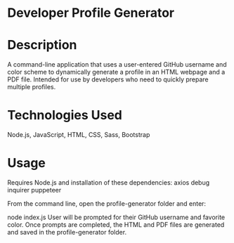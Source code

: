 # <h1> Developer Profile Generator 
# <h1> Description
A command-line application that uses a user-entered GitHub username and color scheme to dynamically generate a profile in an HTML webpage and a PDF file. Intended for use by developers who need to quickly prepare multiple profiles.

# <h1> Technologies Used
Node.js, JavaScript, HTML, CSS, Sass, Bootstrap

# <h1> Usage
Requires Node.js and installation of these dependencies:
axios
debug
inquirer
puppeteer
  
From the command line, open the profile-generator folder and enter:

node index.js
User will be prompted for their GitHub username and favorite color. Once prompts are completed, the HTML and PDF files are generated and saved in the profile-generator folder.

